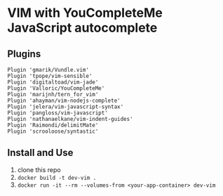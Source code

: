# VIM with YouCompleteMe JavaScript autocomplete

## Plugins
```vim
Plugin 'gmarik/Vundle.vim'
Plugin 'tpope/vim-sensible'
Plugin 'digitaltoad/vim-jade'
Plugin 'Valloric/YouCompleteMe'
Plugin 'marijnh/tern_for_vim'
Plugin 'ahayman/vim-nodejs-complete'
Plugin 'jelera/vim-javascript-syntax'
Plugin 'pangloss/vim-javascript'
Plugin 'nathanaelkane/vim-indent-guides'
Plugin 'Raimondi/delimitMate'
Plugin 'scrooloose/syntastic'
```

## Install and Use
1. clone this repo
2. `docker build -t dev-vim .`
3. `docker run -it --rm --volumes-from <your-app-container> dev-vim`
